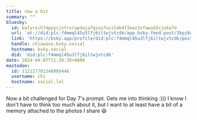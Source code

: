 ```yaml
---
title: now a bit
summary: ""
bluesky:
  id: bafyreih74ppycjxtrvrapdwja7qszu7ucslmk4f3ewz3xfawuk5cjuko7m
  url: 'at://did:plc:f4mmql45u3lfj6iltwjvtcdk/app.bsky.feed.post/3kpj6qbdi462c'
  link: 'https://bsky.app/profile/did:plc:f4mmql45u3lfj6iltwjvtcdk/post/3kpj6qbdi462c'
  handle: chiawase.bsky.social
  hostname: bsky.social
  did: 'did:plc:f4mmql45u3lfj6iltwjvtcdk'
date: 2024-04-07T11:20:38+0800
mastodon:
  id: 112227781248089446
  username: chi
  hostname: social.lol
---
```


Now a bit challenged for Day 7's prompt. Gets me into thinking :))) I know I don't have to think too much about it, but I want to at least have a bit of a memory attached to the photos I share 😆
